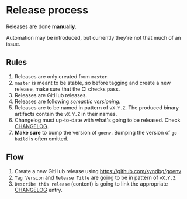 # Release process

Releases are done **manually**.

Automation may be introduced, but currently they're not that much of an issue.
 
## Rules

1. Releases are only created from `master`.
1. `master` is meant to be stable, so before tagging and create a new release, make sure that the CI checks pass.
1. Releases are GitHub releases.
1. Releases are following *semantic versioning*.
1. Releases are to be named in pattern of `vX.Y.Z`. The produced binary artifacts contain the `vX.Y.Z` in their names.
1. Changelog must up-to-date with what's going to be released. Check [CHANGELOG](./CHANGELOG.md).
1. **Make sure** to bump the version of `goenv`. Bumping the version of `go-build` is often omitted.

## Flow

1. Create a new GitHub release using https://github.com/syndbg/goenv
1. `Tag Version` and `Release Title` are going to be in pattern of `vX.Y.Z`.
1. `Describe this release` (content) is going to link the appropriate [CHANGELOG](./CHANGELOG.md) entry.
